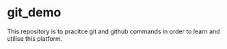 # git_demo
This repository is to pracitce git and github commands in order to learn and utilise this platform.
